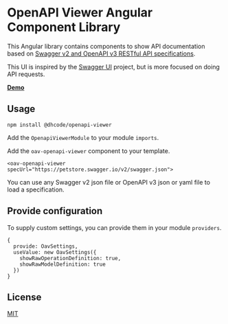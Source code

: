 # OpenAPI Viewer Angular Component Library

This Angular library contains components to show API documentation based on [Swagger v2 and OpenAPI v3 RESTful API specifications](https://swagger.io/specification/).

This UI is inspired by the [Swagger UI](https://github.com/swagger-api/swagger-ui) project, but is more focused on doing API requests.

**[Demo](https://dhcode.github.io/openapi-ui/)**

## Usage

    npm install @dhcode/openapi-viewer
    
Add the `OpenapiViewerModule` to your module `imports`.

Add the `oav-openapi-viewer` component to your template.

    <oav-openapi-viewer specUrl="https://petstore.swagger.io/v2/swagger.json">

You can use any Swagger v2 json file or OpenAPI v3 json or yaml file to load a specification.

## Provide configuration

To supply custom settings, you can provide them in your module `providers`.

    {
      provide: OavSettings,
      useValue: new OavSettings({
        showRawOperationDefinition: true,
        showRawModelDefinition: true
      })
    }

## License

[MIT](../../LICENSE)
